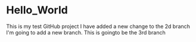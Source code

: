 # Hello_World
This is my test GitHub project
I have added a new change to the 2d branch
I'm going to add a new branch. This is goingto be the 3rd branch

